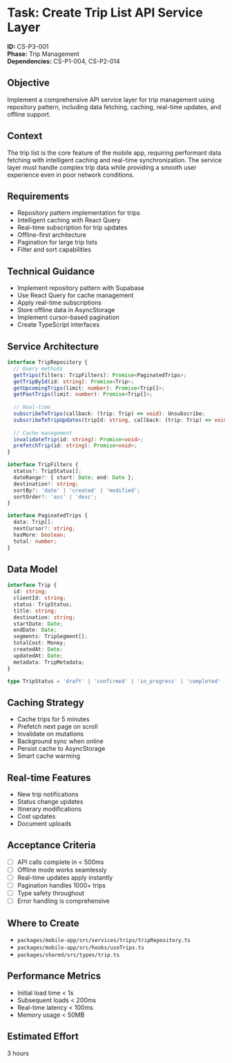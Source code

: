 # Task: Create Trip List API Service Layer

**ID:** CS-P3-001  
**Phase:** Trip Management  
**Dependencies:** CS-P1-004, CS-P2-014

## Objective
Implement a comprehensive API service layer for trip management using repository pattern, including data fetching, caching, real-time updates, and offline support.

## Context
The trip list is the core feature of the mobile app, requiring performant data fetching with intelligent caching and real-time synchronization. The service layer must handle complex trip data while providing a smooth user experience even in poor network conditions.

## Requirements
- Repository pattern implementation for trips
- Intelligent caching with React Query
- Real-time subscription for trip updates
- Offline-first architecture
- Pagination for large trip lists
- Filter and sort capabilities

## Technical Guidance
- Implement repository pattern with Supabase
- Use React Query for cache management
- Apply real-time subscriptions
- Store offline data in AsyncStorage
- Implement cursor-based pagination
- Create TypeScript interfaces

## Service Architecture
```typescript
interface TripRepository {
  // Query methods
  getTrips(filters: TripFilters): Promise<PaginatedTrips>;
  getTripById(id: string): Promise<Trip>;
  getUpcomingTrips(limit: number): Promise<Trip[]>;
  getPastTrips(limit: number): Promise<Trip[]>;
  
  // Real-time
  subscribeToTrips(callback: (trip: Trip) => void): Unsubscribe;
  subscribeToTripUpdates(tripId: string, callback: (trip: Trip) => void): Unsubscribe;
  
  // Cache management
  invalidateTrip(id: string): Promise<void>;
  prefetchTrip(id: string): Promise<void>;
}

interface TripFilters {
  status?: TripStatus[];
  dateRange?: { start: Date; end: Date };
  destination?: string;
  sortBy?: 'date' | 'created' | 'modified';
  sortOrder?: 'asc' | 'desc';
}

interface PaginatedTrips {
  data: Trip[];
  nextCursor?: string;
  hasMore: boolean;
  total: number;
}
```

## Data Model
```typescript
interface Trip {
  id: string;
  clientId: string;
  status: TripStatus;
  title: string;
  destination: string;
  startDate: Date;
  endDate: Date;
  segments: TripSegment[];
  totalCost: Money;
  createdAt: Date;
  updatedAt: Date;
  metadata: TripMetadata;
}

type TripStatus = 'draft' | 'confirmed' | 'in_progress' | 'completed' | 'cancelled';
```

## Caching Strategy
- Cache trips for 5 minutes
- Prefetch next page on scroll
- Invalidate on mutations
- Background sync when online
- Persist cache to AsyncStorage
- Smart cache warming

## Real-time Features
- New trip notifications
- Status change updates
- Itinerary modifications
- Cost updates
- Document uploads

## Acceptance Criteria
- [ ] API calls complete in < 500ms
- [ ] Offline mode works seamlessly
- [ ] Real-time updates apply instantly
- [ ] Pagination handles 1000+ trips
- [ ] Type safety throughout
- [ ] Error handling is comprehensive

## Where to Create
- `packages/mobile-app/src/services/trips/tripRepository.ts`
- `packages/mobile-app/src/hooks/useTrips.ts`
- `packages/shared/src/types/trip.ts`

## Performance Metrics
- Initial load time < 1s
- Subsequent loads < 200ms
- Real-time latency < 100ms
- Memory usage < 50MB

## Estimated Effort
3 hours
